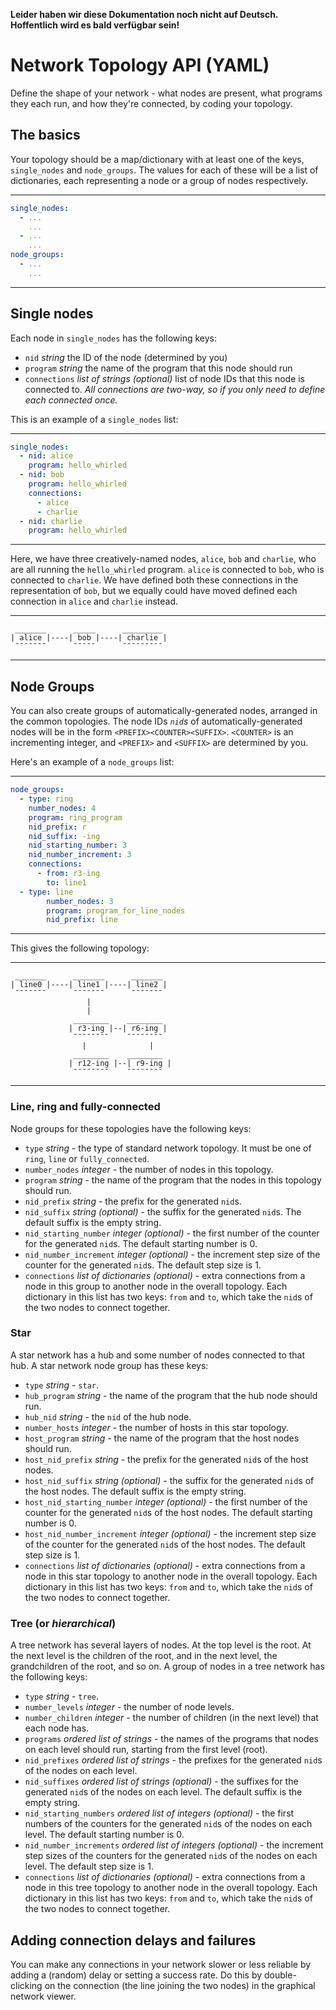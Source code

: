 **Leider haben wir diese Dokumentation noch nicht auf Deutsch. Hoffentlich wird es bald verfügbar sein!**

# Network Topology API (YAML)
Define the shape of your network - what nodes are present, what programs they each run, and how they're connected,
by coding your topology.

## The basics

Your topology should be a map/dictionary with at least one of the keys, `single_nodes` and `node_groups`. The values for
each of these will be a list of dictionaries, each representing a node or a group of nodes respectively.

---

```yaml
single_nodes:
  - ...
    ...
  - ...
    ...
node_groups:
  - ...
    ...
```

---

## Single nodes

Each node in `single_nodes` has the following keys:

- `nid` _string_ the ID of the node (determined by you)
- `program` _string_ the name of the program that this node should run
- `connections` _list of strings (optional)_ list of node IDs that this node is connected to. _All connections are
  two-way, so if you only need to define each connected once._

This is an example of a `single_nodes` list:

---

```yaml
single_nodes:
  - nid: alice
    program: hello_whirled
  - nid: bob
    program: hello_whirled
    connections:
      - alice
      - charlie
  - nid: charlie
    program: hello_whirled
```

---

Here, we have three creatively-named nodes, `alice`, `bob` and `charlie`, who are all running the `hello_whirled`
program. `alice` is connected to `bob`, who is connected to `charlie`. We have defined both these connections in the
representation of `bob`, but we equally could have moved defined each connection in `alice` and `charlie` instead.

---

```text
 _______      _____      _________
| alice |----| bob |----| charlie |
 ¯¯¯¯¯¯¯      ¯¯¯¯¯      ¯¯¯¯¯¯¯¯¯
```

---

## Node Groups

You can also create groups of automatically-generated nodes, arranged in the common topologies. The node IDs _`nid`s_
of automatically-generated nodes will be in the form `<PREFIX><COUNTER><SUFFIX>`. `<COUNTER>` is an incrementing
integer, and `<PREFIX>` and `<SUFFIX>` are determined by you.

Here's an example of a `node_groups` list:

---

```yaml
node_groups:
  - type: ring
    number_nodes: 4
    program: ring_program
    nid_prefix: r
    nid_suffix: -ing
    nid_starting_number: 3
    nid_number_increment: 3
    connections:
      - from: r3-ing
        to: line1
  - type: line
        number_nodes: 3
        program: program_for_line_nodes
        nid_prefix: line
```

---

This gives the following topology:

---

```text
 _______      _______      _______
| line0 |----| line1 |----| line2 |
 ¯¯¯¯¯¯¯      ¯¯¯¯¯¯¯      ¯¯¯¯¯¯¯
                 |
                 |
              ________    ________
             | r3-ing |--| r6-ing |
              ¯¯¯¯¯¯¯¯    ¯¯¯¯¯¯¯¯
                |              |
              ________    ________
             | r12-ing |--| r9-ing |
              ¯¯¯¯¯¯¯¯    ¯¯¯¯¯¯¯¯
```

---

### Line, ring and fully-connected

Node groups for these topologies have the following keys:
- `type` _string_ - the type of standard network topology. It must be one of `ring`, `line` or `fully_connected`.
- `number_nodes` _integer_ - the number of nodes in this topology.
- `program` _string_ - the name of the program that the nodes in this topology should run.
- `nid_prefix` _string_ - the prefix for the generated `nid`s.
- `nid_suffix` _string (optional)_ - the suffix for the generated `nid`s. The default suffix is the empty string.
- `nid_starting_number` _integer (optional)_ - the first number of the counter for the generated `nid`s. The default
  starting number is 0.
- `nid_number_increment` _integer (optional)_ - the increment step size of the counter for the generated `nid`s. The
  default step size is 1.
- `connections` _list of dictionaries (optional)_ - extra connections from a node in this group to another node in the
  overall topology. Each dictionary in this list has two keys: `from` and `to`, which take the `nid`s of the two nodes
  to connect together.

### Star

A star network has a hub and some number of nodes connected to that hub. A star network node group has these keys:
- `type` _string_ - `star`.
- `hub_program` _string_ - the name of the program that the hub node should run.
- `hub_nid` _string_ - the `nid` of the hub node.
- `number_hosts` _integer_ - the number of hosts in this star topology.
- `host_program` _string_ - the name of the program that the host nodes should run.
- `host_nid_prefix` _string_ - the prefix for the generated `nid`s of the host nodes.
- `host_nid_suffix` _string (optional)_ - the suffix for the generated `nid`s of the host nodes. The default suffix is
  the empty string.
- `host_nid_starting_number` _integer (optional)_ - the first number of the counter for the generated `nid`s of the
  host nodes. The default starting number is 0.
- `host_nid_number_increment` _integer (optional)_ - the increment step size of the counter for the generated `nid`s
  of the host nodes. The default step size is 1.
- `connections` _list of dictionaries (optional)_ - extra connections from a node in this star topology to another node
  in the overall topology. Each dictionary in this list has two keys: `from` and `to`, which take the `nid`s of the two
  nodes to connect together.

### Tree (or _hierarchical_)

A tree network has several layers of nodes. At the top level is the root. At the next level is the children of the root,
and in the next level, the grandchildren of the root, and so on. A group of nodes in a tree network has the following
keys:
- `type` _string_ - `tree`.
- `number_levels` _integer_ - the number of node levels.
- `number_children` _integer_ - the number of children (in the next level) that each node has.
- `programs` _ordered list of strings_ - the names of the programs that nodes on each level should run, starting from
  the first level (root).
- `nid_prefixes` _ordered list of strings_ - the prefixes for the generated `nid`s of the nodes on each level.
- `nid_suffixes` _ordered list of strings (optional)_ - the suffixes for the generated `nid`s of the nodes on each
  level. The default suffix is the empty string.
- `nid_starting_numbers` _ordered list of integers (optional)_ - the first numbers of the counters for the generated
  `nid`s of the nodes on each level. The default starting number is 0.
- `nid_number_increments` _ordered list of integers (optional)_ - the increment step sizes of the counters for the
  generated `nid`s of the nodes on each level. The default step size is 1.
- `connections` _list of dictionaries (optional)_ - extra connections from a node in this tree topology to another node
  in the overall topology. Each dictionary in this list has two keys: `from` and `to`, which take the `nid`s of the two
  nodes to connect together.
  
## Adding connection delays and failures

You can make any connections in your network slower or less reliable by adding a (random) delay or setting a success
rate. Do this by double-clicking on the connection (the line joining the two nodes) in the graphical network viewer.
